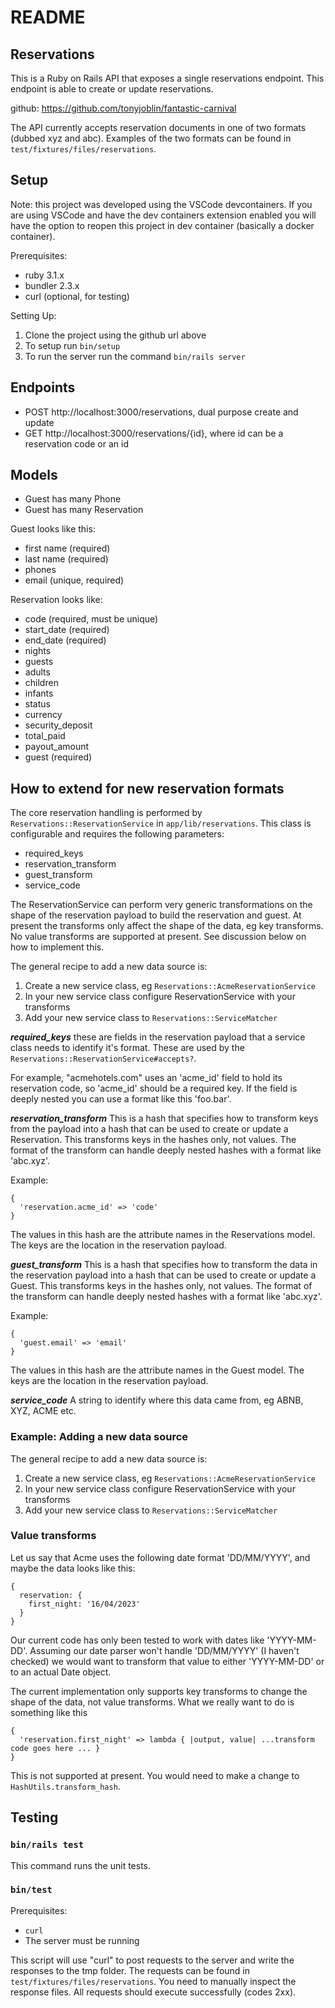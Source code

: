 # README

## Reservations

This is a Ruby on Rails API that exposes a single reservations endpoint. This endpoint
is able to create or update reservations.

github: https://github.com/tonyjoblin/fantastic-carnival

The API currently accepts reservation documents in one of two formats (dubbed xyz and abc). Examples of the two formats can be found in `test/fixtures/files/reservations`.

## Setup

Note: this project was developed using the VSCode devcontainers. If you are using VSCode
and have the dev containers extension enabled you will have the option to reopen this project in dev container (basically a docker container).

Prerequisites:
* ruby 3.1.x
* bundler 2.3.x
* curl (optional, for testing)

Setting Up:
1. Clone the project using the github url above
2. To setup run `bin/setup`
3. To run the server run the command `bin/rails server`

## Endpoints

* POST http://localhost:3000/reservations, dual purpose create and update
* GET http://localhost:3000/reservations/{id}, where id can be a reservation code or an id

## Models

* Guest has many Phone
* Guest has many Reservation

Guest looks like this:
* first name (required)
* last name (required)
* phones
* email (unique, required)

Reservation looks like:
* code (required, must be unique)
* start_date (required)
* end_date (required)
* nights
* guests
* adults
* children
* infants
* status
* currency
* security_deposit
* total_paid
* payout_amount
* guest (required)

## How to extend for new reservation formats

The core reservation handling is performed by `Reservations::ReservationService` in
`app/lib/reservations`. This class is configurable and requires the following parameters:
* required_keys
* reservation_transform
* guest_transform
* service_code

The ReservationService can perform very generic transformations on the shape of the reservation payload to build the reservation and guest. At present the transforms only affect the shape of the data, eg key transforms. No value
transforms are supported at present. See discussion below on how to implement this.

The general recipe to add a new data source is:
1. Create a new service class, eg `Reservations::AcmeReservationService`
2. In your new service class configure ReservationService with your transforms
3. Add your new service class to `Reservations::ServiceMatcher`

***required_keys*** these are fields in the reservation payload that a service class needs to identify it's format. These are used by the `Reservations::ReservationService#accepts?`.

For example, "acmehotels.com" uses an 'acme_id' field to hold its reservation code, so 'acme_id' should be a required key. If the field is deeply nested you can use a format like this 'foo.bar'.

***reservation_transform*** This is a hash that specifies how to transform keys from the
payload into a hash that can be used to create or update a Reservation. This transforms keys in the hashes only, not values. The format of the transform can handle deeply nested hashes with a format like 'abc.xyz'.

Example:

```
{
  'reservation.acme_id' => 'code'
}
```

The values in this hash are the attribute names in the Reservations model. The keys
are the location in the reservation payload.

***guest_transform*** This is a hash that specifies how to transform the data in the
reservation payload into a hash that can be used to create or update a Guest. This transforms keys in the hashes only, not values. The format of the transform can handle deeply nested hashes with a format like 'abc.xyz'.

Example:

```
{
  'guest.email' => 'email'
}
```
The values in this hash are the attribute names in the Guest model. The keys
are the location in the reservation payload.

***service_code*** A string to identify where this data came from, eg ABNB, XYZ, ACME etc.

### Example: Adding a new data source

The general recipe to add a new data source is:
1. Create a new service class, eg `Reservations::AcmeReservationService`
2. In your new service class configure ReservationService with your transforms
3. Add your new service class to `Reservations::ServiceMatcher`

### Value transforms

Let us say that Acme uses the following date format 'DD/MM/YYYY', and maybe the data looks
like this:
```
{
  reservation: {
    first_night: '16/04/2023'
  }
}
```

Our current code has only been tested to work with dates like 'YYYY-MM-DD'. Assuming our
date parser won't handle 'DD/MM/YYYY' (I haven't checked) we would want to transform that
value to either 'YYYY-MM-DD' or to an actual Date object.

The current implementation only supports key transforms to change the shape of the data, not
value transforms. What we really want to do is something like this

```
{
  'reservation.first_night' => lambda { |output, value| ...transform code goes here ... }
}
```
This is not supported at present. You would need to make a change to `HashUtils.transform_hash`.

## Testing

### `bin/rails test`

This command runs the unit tests.

### `bin/test`

Prerequisites:
* `curl`
* The server must be running

This script will use "curl" to post requests to the server and write the responses to the
tmp folder. The requests can be found in `test/fixtures/files/reservations`. You need
to manually inspect the response files. All requests should execute successfully (codes 2xx).



